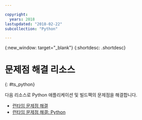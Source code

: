 ```yaml
---

copyright:
  years: 2018
lastupdated: "2018-02-22"
subcollection: "Python"

---
```


{:new_window: target="_blank"}
{:shortdesc: .shortdesc}

# 문제점 해결 리소스
{: #ts_python}

다음 리소스로 Python 애플리케이션 및 빌드팩의 문제점을 해결합니다.

* [런타임 문제점 해결](docs/runtimes-common/ts_runtimes.html#runtimes)
* [런타임 문제점 해결: Python](docs/runtimes-common/ts_runtimes.html#ts_python)
